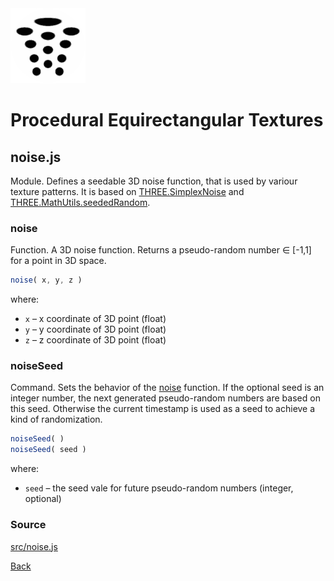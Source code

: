 <img class="logo" src="../assets/logo/logo.png">


# Procedural Equirectangular Textures

## noise.js

Module. Defines a seedable 3D noise function, that is used by variour texture
patterns. It is based on [THREE.SimplexNoise](https://github.com/mrdoob/three.js/blob/master/examples/jsm/math/SimplexNoise.js)
and [THREE.MathUtils.seededRandom](https://threejs.org/docs/#api/en/math/MathUtils.seededRandom).


### noise

Function. A 3D noise function. Returns a pseudo-random number
&#x2208; [-1,1] for a point in 3D space.

```js
noise( x, y, z )
```

where:

* `x` &ndash; x coordinate of 3D point (float)
* `y` &ndash; y coordinate of 3D point (float)
* `z` &ndash; z coordinate of 3D point (float)




### noiseSeed

Command. Sets the behavior of the [noise](#noise) function.
If the optional seed is an integer number, the next generated
pseudo-random numbers are based on this seed. Otherwise the
current timestamp is used as a seed to achieve a kind of
randomization.

```js
noiseSeed( )
noiseSeed( seed )
```

where:

* `seed` &ndash; the seed vale for future pseudo-random numbers (integer, optional) 

		
		

### Source

[src/noise.js](https://github.com/boytchev/texture-generator/blob/main/src/noise.js)



<div class="footnote">
	<a href="#" onclick="window.history.back(); return false;">Back</a>
</div>